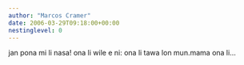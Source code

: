 ```yaml
---
author: "Marcos Cramer"
date: 2006-03-29T09:18:00+00:00
nestinglevel: 0
---
```

jan pona mi li nasa! ona li wile e ni: ona li tawa lon mun.mama ona li...